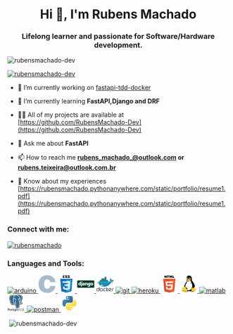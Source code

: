 <h1 align="center">Hi 👋, I'm Rubens Machado</h1>
<h3 align="center">Lifelong learner and passionate for Software/Hardware development.</h3>

<p align="left"> <img src="https://komarev.com/ghpvc/?username=rubensmachado-dev&label=Profile%20views&color=0e75b6&style=flat" alt="rubensmachado-dev" /> </p>

<p align="left"> <a href="https://github.com/ryo-ma/github-profile-trophy"><img src="https://github-profile-trophy.vercel.app/?username=rubensmachado-dev" alt="rubensmachado-dev" /></a> </p>

- 🔭 I’m currently working on [fastapi-tdd-docker](https://github.com/RubensMachado-Dev/BookstoreApi)

- 🌱 I’m currently learning **FastAPI,Django and DRF**

- 👨‍💻 All of my projects are available at [https://github.com/RubensMachado-Dev](https://github.com/RubensMachado-Dev)

- 💬 Ask me about **FastAPI**

- 📫 How to reach me **rubens_machado_@outlook.com or rubens.teixeira@outlook.com.br**

- 📄 Know about my experiences [https://rubensmachado.pythonanywhere.com/static/portfolio/resume1.pdf](https://rubensmachado.pythonanywhere.com/static/portfolio/resume1.pdf)

<h3 align="left">Connect with me:</h3>
<p align="left">
<a href="https://linkedin.com/in/rubensmachado" target="blank"><img align="center" src="https://cdn.jsdelivr.net/npm/simple-icons@3.0.1/icons/linkedin.svg" alt="rubensmachado" height="30" width="40" /></a>
</p>

<h3 align="left">Languages and Tools:</h3>
<p align="left"> <a href="https://www.arduino.cc/" target="_blank"> <img src="https://cdn.worldvectorlogo.com/logos/arduino-1.svg" alt="arduino" width="40" height="40"/> </a> <a href="https://www.cprogramming.com/" target="_blank"> <img src="https://raw.githubusercontent.com/devicons/devicon/master/icons/c/c-original.svg" alt="c" width="40" height="40"/> </a> <a href="https://www.w3schools.com/css/" target="_blank"> <img src="https://raw.githubusercontent.com/devicons/devicon/master/icons/css3/css3-original-wordmark.svg" alt="css3" width="40" height="40"/> </a> <a href="https://www.djangoproject.com/" target="_blank"> <img src="https://raw.githubusercontent.com/devicons/devicon/master/icons/django/django-original.svg" alt="django" width="40" height="40"/> </a> <a href="https://www.docker.com/" target="_blank"> <img src="https://raw.githubusercontent.com/devicons/devicon/master/icons/docker/docker-original-wordmark.svg" alt="docker" width="40" height="40"/> </a> <a href="https://git-scm.com/" target="_blank"> <img src="https://www.vectorlogo.zone/logos/git-scm/git-scm-icon.svg" alt="git" width="40" height="40"/> </a> <a href="https://heroku.com" target="_blank"> <img src="https://www.vectorlogo.zone/logos/heroku/heroku-icon.svg" alt="heroku" width="40" height="40"/> </a> <a href="https://www.w3.org/html/" target="_blank"> <img src="https://raw.githubusercontent.com/devicons/devicon/master/icons/html5/html5-original-wordmark.svg" alt="html5" width="40" height="40"/> </a> <a href="https://www.linux.org/" target="_blank"> <img src="https://raw.githubusercontent.com/devicons/devicon/master/icons/linux/linux-original.svg" alt="linux" width="40" height="40"/> </a> <a href="https://www.mathworks.com/" target="_blank"> <img src="https://raw.githubusercontent.com/simple-icons/simple-icons/master/icons/mathworks.svg" alt="matlab" width="40" height="40"/> </a> <a href="https://www.postgresql.org" target="_blank"> <img src="https://raw.githubusercontent.com/devicons/devicon/master/icons/postgresql/postgresql-original-wordmark.svg" alt="postgresql" width="40" height="40"/> </a> <a href="https://postman.com" target="_blank"> <img src="https://www.vectorlogo.zone/logos/getpostman/getpostman-icon.svg" alt="postman" width="40" height="40"/> </a> <a href="https://www.python.org" target="_blank"> <img src="https://raw.githubusercontent.com/devicons/devicon/master/icons/python/python-original.svg" alt="python" width="40" height="40"/> </a> </p>

<p>&nbsp;<img align="center" src="https://github-readme-stats.vercel.app/api?username=rubensmachado-dev&show_icons=true&locale=en" alt="rubensmachado-dev" /></p>
